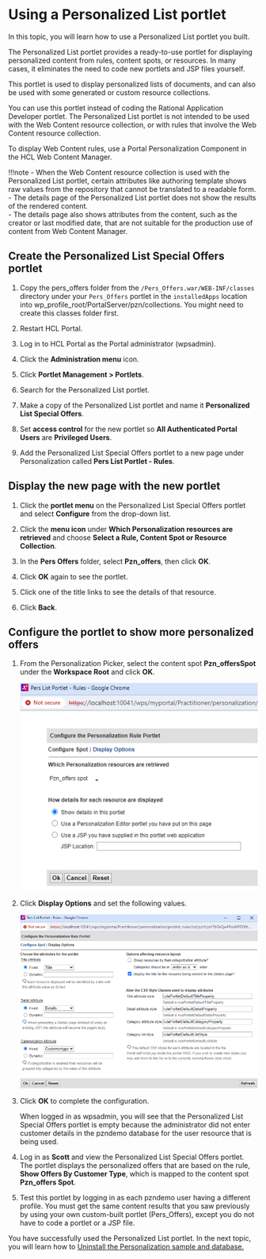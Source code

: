 # Using a Personalized List portlet

In this topic, you will learn how to use a Personalized List portlet you built.

The Personalized List portlet provides a ready-to-use portlet for displaying personalized content from rules, content spots, or resources. In many cases, it eliminates the need to code new portlets and JSP files yourself.

This portlet is used to display personalized lists of documents, and can also be used with some generated or custom resource collections.

You can use this portlet instead of coding the Rational Application Developer portlet. The Personalized List portlet is not intended to be used with the Web Content resource collection, or with rules that involve the Web Content resource collection.  

To display Web Content rules, use a Portal Personalization Component in the HCL Web Content Manager.  

!!!note
    - When the Web Content resource collection is used with the Personalized List portlet, certain attributes like authoring template shows raw values from the repository that cannot be translated to a readable form.  
    - The details page of the Personalized List portlet does not show the results of the rendered content.  
    - The details page also shows attributes from the content, such as the creator or last modified date, that are not suitable for the production use of content from Web Content Manager.

## Create the Personalized List Special Offers portlet  

1. Copy the pers_offers folder from the `/Pers_Offers.war/WEB-INF/classes` directory under your `Pers_Offers` portlet in the `installedApps` location into wp_profile_root/PortalServer/pzn/collections. You might need to create this classes folder first.

2. Restart HCL Portal.

3. Log in to HCL Portal as the Portal administrator (wpsadmin).  

4. Click the **Administration menu** icon.

5. Click **Portlet Management > Portlets**.

6. Search for the Personalized List portlet.

7. Make a copy of the Personalized List portlet and name it **Personalized List Special Offers**.

8. Set **access control** for the new portlet so **All Authenticated Portal Users** are **Privileged Users**.

9. Add the Personalized List Special Offers portlet to a new page under Personalization called **Pers List Portlet - Rules**.

## Display the new page with the new portlet

1. Click the **portlet menu** on the Personalized List Special Offers portlet and select **Configure** from the drop-down list.

2. Click the **menu icon** under **Which Personalization resources are retrieved** and choose **Select a Rule, Content Spot or Resource Collection**.  

3. In the **Pers Offers** folder, select **Pzn_offers**, then click **OK**.  

4. Click **OK** again to see the portlet.  

5. Click one of the title links to see the details of that resource.

6. Click **Back**.

## Configure the portlet to show more personalized offers  

1. From the Personalization Picker, select the content spot **Pzn_offersSpot** under the **Workspace Root** and click **OK**.

    ![PersListPortlet set Pzn_offersSpot](./images/personalizedListPortlet_config_PZN_Offers_content_spot.png)

2. Click **Display Options** and set the following values.  

    ![PersListPortlet set Pzn_offersSpot Display Options](./images/personalizedListPortlet_config_PZN_Offers_display_options.png)

3. Click **OK** to complete the configuration.  

    When logged in as wpsadmin, you will see that the Personalized List Special Offers portlet is empty because the administrator did not enter customer details in the pzndemo database for the user resource that is being used.

4. Log in as **Scott** and view the Personalized List Special Offers portlet. The portlet displays the personalized offers that are based on the rule, **Show Offers By Customer Type**, which is mapped to the content spot **Pzn_offers Spot**.

5. Test this portlet by logging in as each pzndemo user having a different profile. You must get the same content results that you saw previously by using your own custom-built portlet (Pers_Offers), except you do not have to code a portlet or a JSP file.  

You have successfully used the Personalized List portlet. In the next topic, you will learn how to [Uninstall the Personalization sample and database.](./pzn_demouninstall.md)
